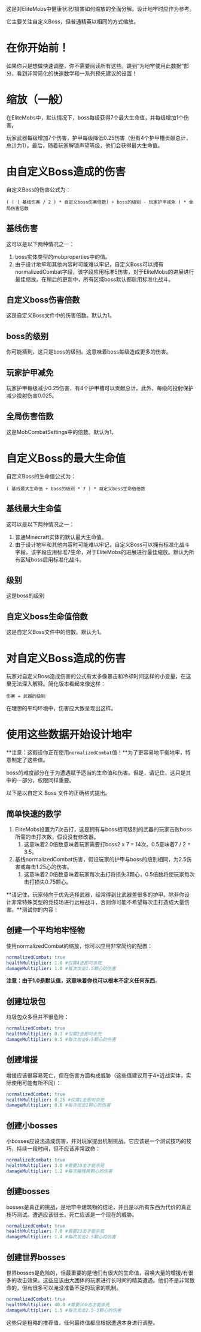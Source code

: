 这是对EliteMobs中健康状况/损害如何缩放的全面分解。设计地牢时应作为参考。

它主要关注自定义Boss，但普通精英以相同的方式缩放。

# 在你开始前！

如果你只是想做快速调整，你不需要阅读所有这些。跳到“为地牢使用此数据”部分，看到非常简化的快速数学和一系列预先建议的设置！

# 缩放（一般）

在EliteMobs中，默认情况下，boss每级获得7个最大生命值，并每级增加1个伤害。

玩家武器每级增加7个伤害，护甲每级降低0.25伤害（但有4个护甲槽贡献总计，总计为1）。最后，随着玩家解锁声望等级，他们会获得最大生命值。

# 由自定义Boss造成的伤害

自定义Boss的伤害公式为：

```
( ( ( 基线伤害 / 2 ) * 自定义boss伤害倍数) + boss的级别 - 玩家护甲减免 ) * 全局伤害倍数
```
## 基线伤害

这可以是以下两种情况之一：

1.  boss实体类型的mobproperties中的值。
2.  由于设计地牢和其他内容时可能难以牢记，自定义Boss可以拥有normalizedCombat字段，该字段应用标准5伤害，对于EliteMobs的进展进行最佳缩放。在稍后的更新中，所有区域boss默认都启用标准化战斗。

## 自定义boss伤害倍数

这是自定义Boss文件中的伤害倍数。默认为1。

## boss的级别

你可能猜到，这只是boss的级别。这意味着boss每级造成更多的伤害。

## 玩家护甲减免

玩家护甲每级减少0.25伤害，有4个护甲槽可以贡献总计。此外，每级的投射保护减少投射伤害0.025。

## 全局伤害倍数

这是MobCombatSettings中的倍数。默认为1。

# 自定义Boss的最大生命值

自定义Boss的生命值公式为：

```
( 基线最大生命值 + boss的级别 * 7 ) * 自定义boss生命值倍数
```

## 基线最大生命值

这可以是以下两种情况之一：

1.  普通Minecraft实体的默认最大生命值。
2.  由于设计地牢和其他内容时可能难以牢记，自定义Boss可以拥有标准化战斗字段，该字段应用标准7生命，对于EliteMobs的进展进行最佳缩放。默认为所有区域boss启用标准化战斗。

## 级别

这是boss的级别

## 自定义boss生命值倍数

这是自定义Boss文件中的倍数。默认为1。

# 对自定义Boss造成的伤害

玩家对自定义Boss造成伤害的公式有太多像暴击和冷却时间这样的小变量，在这里无法深入解释。简化版本看起来像这样：

```
伤害 = 武器的级别
```

在理想的平均环境中，伤害应大致呈现出这样。

# 使用这些数据开始设计地牢

**注意：这假设你正在使用`normalizedCombat`值！**为了更容易地平衡地牢，特意制定了这些值。

boss的难度部分在于为遭遇赋予适当的生命值和伤害。但是，请记住，这只是其中的一部分，权限同样重要。

以下是以自定义 Boss 文件的正确格式提出。

## 简单快速的数学

1.  EliteMobs设置为7次击打，这是拥有与boss相同级别的武器的玩家击败boss所需的击打次数，假设没有修改器。
    1.  这意味着2.0倍数意味着玩家需要打boss2 x 7 = 14次。0.5意味着7 / 2 = 3.5。
2.  基线normalizedCombat伤害，假设玩家的护甲与boss的级别相同，为2.5伤害或每击1.25心的伤害。
    1.  这意味着2.0倍数意味着玩家每次击打将损失3颗心，0.5倍数将使玩家每次击打损失0.75颗心。

**请记住，玩家倾向于优先选择武器，经常得到比武器差很多的护甲。除非你设计非常特殊类型的竞技场进行远程战斗，否则你可能不希望每次击打造成大量伤害。**测试你的内容！

## 创建一个平均地牢怪物

使用normalizedCombat的缩放，你可以应用非常简约的配置：

```yaml
normalizedCombat: true
healthMultiplier: 1.0 #仅需4击即可杀死
damageMultiplier: 1.0 #每次攻击1.5颗心的伤害
```

**注意：由于1.0是默认值，这意味着你也可以根本不定义任何东西**。

## 创建垃圾包

垃圾包众多但并不很危险：

```yaml
normalizedCombat: true
healthMultiplier: 0.7 #仅需3击即可杀死 
damageMultiplier: 0.5 #每次攻击0.5颗心的伤害
```

## 创建增援

增援应该很容易死亡，但在伤害方面构成威胁（这些值建议用于4+近战实体，实际使用可能有所不同）：

```yaml
normalizedCombat: true
healthMultiplier: 0.25 #仅需1击即可杀死 
damageMultiplier: 0.6 #每次攻击1颗心的伤害
```

## 创建小bosses

小bosses应设法造成伤害，并对玩家提出机制挑战。它应该是一个测试技巧的技巧，持续一段时间，但不应该非常致命：

```yaml
normalizedCombat: true
healthMultiplier: 3.0 #需要10击才能杀死 
damageMultiplier: 1.2 #每次摧残两颗心的伤害
```

## 创建bosses

bosses是真正的挑战，是地牢中建筑物的结论，并且是以所有东西为代价的真正技巧测试。遭遇应该很长，死亡应该是一个现在的威胁。

```yaml
normalizedCombat: true
healthMultiplier: 7.0 #需要23击才能杀死 
damageMultiplier: 1.4 #每次攻击2.5颗心的伤害
```

## 创建世界bosses

世界bosses是危险的，但最重要的是他们有很大的生命值，召唤大量的增援/有很多的攻击效果。这些应该由大团体的玩家进行长时间的精英遭遇。他们不是非常致命的，但有很多可以淹没准备不足的玩家的机制。

```yaml
normalizedCombat: true
healthMultiplier: 40.0 #需要160击才能杀死 
damageMultiplier: 1.5 #每次攻击2.5-3颗心的伤害
```

这些只是粗略的推荐值，任何最终值都应根据遭遇本身进行调整。